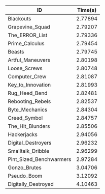 |ID|Time(s)|
|-|-|
|Blackouts|2.77894|
|Grapevine_Squad|2.79207|
|The_ERROR_List|2.79336|
|Prime_Calculus|2.79454|
|Beasts|2.79745|
|Artful_Maneuvers|2.80198|
|Loose_Screws|2.80748|
|Computer_Crew|2.81087|
|Key_to_Innovation|2.81993|
|Rug_Heed_Bend|2.82481|
|Rebooting_Rebels|2.82537|
|Byte_Mechanics|2.84304|
|Creed_Symbol|2.84757|
|The_Hit_Blunders|2.85506|
|Hackerjacks|2.94056|
|Digital_Destroyers|2.96232|
|Smalltalk_Dribble|2.96299|
|Pint_Sized_Benchwarmers|2.97284|
|Gonzo_Brutes|3.04706|
|Pseudo_Boom|3.12092|
|Digitally_Destroyed|4.10463|
